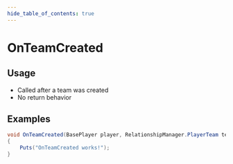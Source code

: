 ```yaml
---
hide_table_of_contents: true
---
```


# OnTeamCreated

## Usage

* Called after a team was created
* No return behavior

## Examples

```csharp title=""
void OnTeamCreated(BasePlayer player, RelationshipManager.PlayerTeam team)
{
    Puts("OnTeamCreated works!");
}
```
